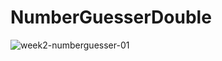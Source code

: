 # NumberGuesserDouble

![week2-numberguesser-01](http://frontend.turing.io/assets/images/projects/number-guesser/week2-numberguesser-01.jpg)
